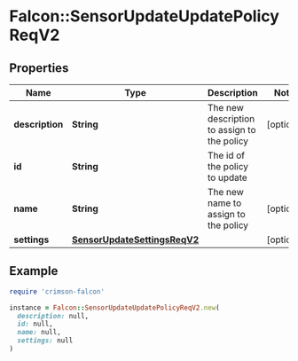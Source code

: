 # Falcon::SensorUpdateUpdatePolicyReqV2

## Properties

| Name | Type | Description | Notes |
| ---- | ---- | ----------- | ----- |
| **description** | **String** | The new description to assign to the policy | [optional] |
| **id** | **String** | The id of the policy to update |  |
| **name** | **String** | The new name to assign to the policy | [optional] |
| **settings** | [**SensorUpdateSettingsReqV2**](SensorUpdateSettingsReqV2.md) |  | [optional] |

## Example

```ruby
require 'crimson-falcon'

instance = Falcon::SensorUpdateUpdatePolicyReqV2.new(
  description: null,
  id: null,
  name: null,
  settings: null
)
```

